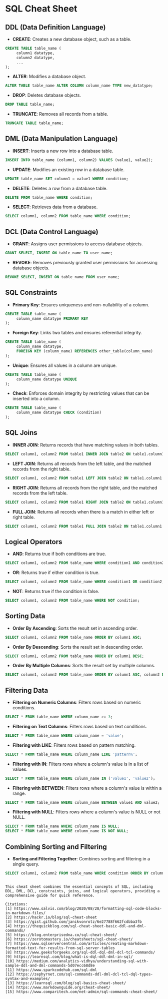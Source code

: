 # SQL Cheat Sheet
## DDL (Data Definition Language)


- **CREATE**: Creates a new database object, such as a table.
 ```sql
 CREATE TABLE table_name (
      column1 datatype,
      column2 datatype,
      ...
 );
 ```
- **ALTER**: Modifies a database object.
 ```sql
 ALTER TABLE table_name ALTER COLUMN column_name TYPE new_datatype;
 ```
- **DROP**: Deletes database objects.
 ```sql
 DROP TABLE table_name;
 ```
- **TRUNCATE**: Removes all records from a table.
 ```sql
 TRUNCATE TABLE table_name;
 ```

## DML (Data Manipulation Language)

- **INSERT**: Inserts a new row into a database table.
 ```sql
 INSERT INTO table_name (column1, column2) VALUES (value1, value2);
 ```
- **UPDATE**: Modifies an existing row in a database table.
 ```sql
 UPDATE table_name SET column1 = value1 WHERE condition;
 ```
- **DELETE**: Deletes a row from a database table.
 ```sql
 DELETE FROM table_name WHERE condition;
 ```
- **SELECT**: Retrieves data from a database.
 ```sql
 SELECT column1, column2 FROM table_name WHERE condition;
 ```

## DCL (Data Control Language)

- **GRANT**: Assigns user permissions to access database objects.
 ```sql
 GRANT SELECT, INSERT ON table_name TO user_name;
 ```
- **REVOKE**: Removes previously granted user permissions for accessing database objects.
 ```sql
 REVOKE SELECT, INSERT ON table_name FROM user_name;
 ```

## SQL Constraints

- **Primary Key**: Ensures uniqueness and non-nullability of a column.
 ```sql
 CREATE TABLE table_name (
      column_name datatype PRIMARY KEY
 );
 ```
- **Foreign Key**: Links two tables and ensures referential integrity.
 ```sql
 CREATE TABLE table_name (
      column_name datatype,
      FOREIGN KEY (column_name) REFERENCES other_table(column_name)
 );
 ```
- **Unique**: Ensures all values in a column are unique.
 ```sql
 CREATE TABLE table_name (
      column_name datatype UNIQUE
 );
 ```
- **Check**: Enforces domain integrity by restricting values that can be inserted into a column.
 ```sql
 CREATE TABLE table_name (
      column_name datatype CHECK (condition)
 );
 ```

## SQL Joins

- **INNER JOIN**: Returns records that have matching values in both tables.
 ```sql
 SELECT column1, column2 FROM table1 INNER JOIN table2 ON table1.column1 = table2.column1;
 ```
- **LEFT JOIN**: Returns all records from the left table, and the matched records from the right table.
 ```sql
 SELECT column1, column2 FROM table1 LEFT JOIN table2 ON table1.column1 = table2.column1;
 ```
- **RIGHT JOIN**: Returns all records from the right table, and the matched records from the left table.
 ```sql
 SELECT column1, column2 FROM table1 RIGHT JOIN table2 ON table1.column1 = table2.column1;
 ```
- **FULL JOIN**: Returns all records when there is a match in either left or right table.
 ```sql
 SELECT column1, column2 FROM table1 FULL JOIN table2 ON table1.column1 = table2.column1;
 ```

## Logical Operators

- **AND**: Returns true if both conditions are true.
 ```sql
 SELECT column1, column2 FROM table_name WHERE condition1 AND condition2;
 ```
- **OR**: Returns true if either condition is true.
 ```sql
 SELECT column1, column2 FROM table_name WHERE condition1 OR condition2;
 ```
- **NOT**: Returns true if the condition is false.
 ```sql
 SELECT column1, column2 FROM table_name WHERE NOT condition;
 ```

## Sorting Data

- **Order By Ascending**: Sorts the result set in ascending order.
```sql
SELECT column1, column2 FROM table_name ORDER BY column1 ASC;
```
- **Order By Descending**: Sorts the result set in descending order.
```sql
SELECT column1, column2 FROM table_name ORDER BY column1 DESC;
```
- **Order By Multiple Columns**: Sorts the result set by multiple columns.
```sql
SELECT column1, column2 FROM table_name ORDER BY column1 ASC, column2 DESC;
```

## Filtering Data

- **Filtering on Numeric Columns**: Filters rows based on numeric conditions.
```sql
SELECT * FROM table_name WHERE column_name >= 3;
```
- **Filtering on Text Columns**: Filters rows based on text conditions.
```sql
SELECT * FROM table_name WHERE column_name = 'value';
```
- **Filtering with LIKE**: Filters rows based on pattern matching.
```sql
SELECT * FROM table_name WHERE column_name LIKE 'pattern%';
```
- **Filtering with IN**: Filters rows where a column's value is in a list of values.
```sql
SELECT * FROM table_name WHERE column_name IN ('value1', 'value2');
```
- **Filtering with BETWEEN**: Filters rows where a column's value is within a range.
```sql
SELECT * FROM table_name WHERE column_name BETWEEN value1 AND value2;
```
- **Filtering with NULL**: Filters rows where a column's value is NULL or not NULL.
```sql
SELECT * FROM table_name WHERE column_name IS NULL;
SELECT * FROM table_name WHERE column_name IS NOT NULL;
```

## Combining Sorting and Filtering

- **Sorting and Filtering Together**: Combines sorting and filtering in a single query.
```sql
SELECT column1, column2 FROM table_name WHERE condition ORDER BY column1 ASC;
```

```

This cheat sheet combines the essential concepts of SQL, including DDL, DML, DCL, constraints, joins, and logical operators, providing a comprehensive guide for quick reference.

Citations:
[1] https://www.salvis.com/blog/2020/08/28/formatting-sql-code-blocks-in-markdown-files/
[2] https://hackr.io/blog/sql-cheat-sheet
[3] https://gist.github.com/janikvonrotz/6e27788f662fcdbba3fb
[4] https://thequickblog.com/sql-cheat-sheet-basic-ddl-and-dml-commands/
[5] https://blog.enterprisedna.co/sql-cheat-sheet/
[6] https://zerotomastery.io/cheatsheets/sql-cheat-sheet/
[7] https://www.sqlservercentral.com/articles/creating-markdown-formatted-text-for-results-from-sql-server-tables
[8] https://www.geeksforgeeks.org/sql-ddl-dql-dml-dcl-tcl-commands/
[9] https://learnsql.com/blog/what-is-dql-ddl-dml-in-sql/
[10] https://medium.com/analytics-vidhya/understanding-sql-with-sample-ddl-and-dml-commands-5d07ecc68d8e
[11] https://www.sparkcodehub.com/sql-dml
[12] https://zephyrnet.com/sql-commands-ddl-dml-dcl-tcl-dql-types-syntax-and-examples/
[13] https://learnsql.com/blog/sql-basics-cheat-sheet/
[14] https://www.markdownguide.org/cheat-sheet/
[15] https://www.comparitech.com/net-admin/sql-commands-cheat-sheet/
